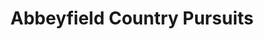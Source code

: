 ---
title: "Abbeyfield Country Pursuits"
address: "Abbeyfield, Richardstown, Clane, Co. Kildare"
tel: "+353 (0)86 816 4130"
county: "Kildare"
category: "Archery"
type: "Content"
lat: "53.297271728515625"
lng: "-6.687696933746338"
---